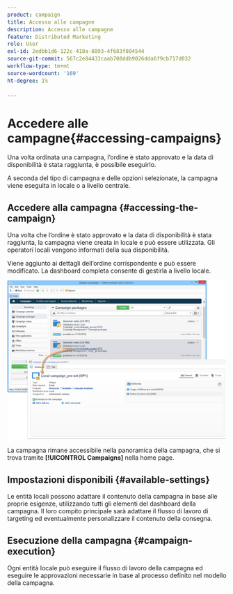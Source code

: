```yaml
---
product: campaign
title: Accesso alle campagne
description: Accesso alle campagne
feature: Distributed Marketing
role: User
exl-id: 2edbb1d6-122c-418a-8893-4f683f804544
source-git-commit: 567c2e84433caab708ddb9026dda6f9cb717d032
workflow-type: tm+mt
source-wordcount: '169'
ht-degree: 1%

---
```


# Accedere alle campagne{#accessing-campaigns}



Una volta ordinata una campagna, l’ordine è stato approvato e la data di disponibilità è stata raggiunta, è possibile eseguirlo.

A seconda del tipo di campagna e delle opzioni selezionate, la campagna viene eseguita in locale o a livello centrale.

## Accedere alla campagna {#accessing-the-campaign}

Una volta che l’ordine è stato approvato e la data di disponibilità è stata raggiunta, la campagna viene creata in locale e può essere utilizzata. Gli operatori locali vengono informati della sua disponibilità.

Viene aggiunto ai dettagli dell’ordine corrispondente e può essere modificato. La dashboard completa consente di gestirla a livello locale.

![](assets/mkg_dist_local_op_edit_new_op1.png)

La campagna rimane accessibile nella panoramica della campagna, che si trova tramite **[!UICONTROL Campaigns]** nella home page.

## Impostazioni disponibili {#available-settings}

Le entità locali possono adattare il contenuto della campagna in base alle proprie esigenze, utilizzando tutti gli elementi del dashboard della campagna. Il loro compito principale sarà adattare il flusso di lavoro di targeting ed eventualmente personalizzare il contenuto della consegna.

## Esecuzione della campagna {#campaign-execution}

Ogni entità locale può eseguire il flusso di lavoro della campagna ed eseguire le approvazioni necessarie in base al processo definito nel modello della campagna.
